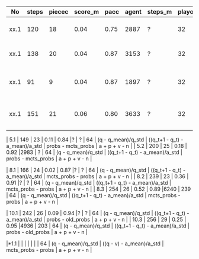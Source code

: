 |No     |steps  |piecec |score_m|pacc   |agent  |steps_m|playout|v                   |a                               |model_a             |loss           |
| ----- | ----- | ----- | ----- | ----- | ----- | ----- | ----- | -----              | -----                          | -----              | -----         |
| xx.1  | 120   | 18    | 0.04  | 0.75  |2887   | ?     | 32    | (q - q_mean)/q_std | ((q_t+1 - q_t) - a_mean)/a_std | probs - old_probs  | a + v + n     |
| xx.1  | 138   | 20    | 0.04  | 0.87  |3153   | ?     | 32    | (q - q_mean)/q_std | ((q_t+1 - q_t) - a_mean)/a_std | probs - mcts_probs | a + v + n     |
| xx.1  | 91    | 9     | 0.04  | 0.87  |1897   | ?     | 32    | (q - q_mean)/q_std | ((q_t+1 - q_t) - a_mean)/a_std | old_probs - probs  | a + p + v - n |
| xx.1  | 151   | 21    | 0.06  | 0.80  |3633   | ?     | 32    | (q - q_mean)/q_std | ((q_t+1 - q_t) - a_mean)/a_std | probs - old_probs  | a + p + v - n |


| 5.1   | 149   | 23    | 0.11  | 0.84  |?      | ?     | 64    | (q - q_mean)/q_std | ((q_t+1 - q_t) - a_mean)/a_std | probs - mcts_probs | a + p + v - n |
| 5.2   | 200   | 25    | 0.18  | 0.92  |2983   | ?     | 64    | (q - q_mean)/q_std | ((q_t+1 - q_t) - a_mean)/a_std | probs - mcts_probs | a + p + v - n |

| 8.1   | 166   | 24    | 0.02  | 0.87  |?      | ?     | 64    | (q - q_mean)/q_std | ((q_t+1 - q_t) - a_mean)/a_std | mcts_probs - probs | a + p + v - n |
| 8.2   | 239   | 23    | 0.36  | 0.91  |?      | ?     | 64    | (q - q_mean)/q_std | ((q_t+1 - q_t) - a_mean)/a_std | mcts_probs - probs | a + p + v - n |
| 8.3   | 254   | 26    | 0.52  | 0.89  |6240   | 239   | 64    | (q - q_mean)/q_std | ((q_t+1 - q_t) - a_mean)/a_std | mcts_probs - probs | a + p + v - n |

| 10.1  | 242   | 26    | 0.09  | 0.94  |?      | ?     | 64    | (q - q_mean)/q_std | ((q_t+1 - q_t) - a_mean)/a_std | probs - old_probs  | a + p + v - n |
| 10.3  | 256   | 29    | 0.25  | 0.95  |4936   | 203   | 64    | (q - q_mean)/q_std | ((q_t+1 - q_t) - a_mean)/a_std | probs - old_probs  | a + p + v - n |


|*1.1   |       |       |       |       |       |       | 64    | (q - q_mean)/q_std | ((q - v) - a_mean)/a_std       | mcts_probs - probs | a + p + v - n |




